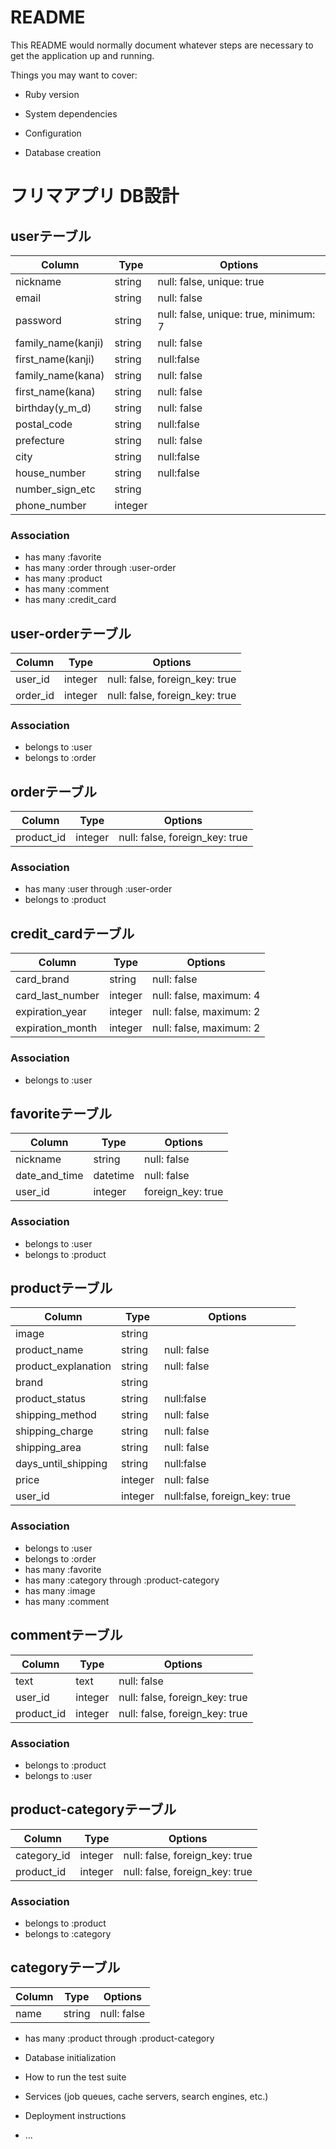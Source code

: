 # README

This README would normally document whatever steps are necessary to get the
application up and running.

Things you may want to cover:

* Ruby version

* System dependencies

* Configuration

* Database creation

# フリマアプリ DB設計

## userテーブル
|Column|Type|Options|
|------|----|-------|
|nickname|string|null: false, unique: true|
|email|string|null: false|
|password|string|null: false, unique: true, minimum: 7|
|family_name(kanji)|string|null: false|
|first_name(kanji)|string|null:false|
|family_name(kana)|string|null: false|
|first_name(kana)|string|null: false|
|birthday(y_m_d)|string|null: false|
|postal_code|string|null:false|
|prefecture|string|null: false|
|city|string|null:false|
|house_number|string|null:false|
|number_sign_etc|string||
|phone_number|integer||
### Association
- has many :favorite
- has many :order through  :user-order
- has many :product
- has many :comment
- has many :credit_card

## user-orderテーブル
|Column|Type|Options|
|------|----|-------|
|user_id|integer|null: false, foreign_key: true|
|order_id|integer|null: false, foreign_key: true|
### Association
- belongs to :user
- belongs to :order

## orderテーブル
|Column|Type|Options|
|------|----|-------|
|product_id|integer|null: false, foreign_key: true|
### Association
- has many :user through :user-order
- belongs to :product

## credit_cardテーブル
|Column|Type|Options|
|------|----|-------|
|card_brand|string|null: false|
|card_last_number|integer|null: false, maximum: 4|
|expiration_year|integer|null: false, maximum: 2|
|expiration_month|integer|null: false, maximum: 2|
### Association
- belongs to :user

## favoriteテーブル
|Column|Type|Options|
|------|----|-------|
|nickname|string|null: false|
|date_and_time|datetime|null: false|
|user_id|integer|foreign_key: true|
### Association
- belongs to :user
- belongs to :product

## productテーブル
|Column|Type|Options|
|------|----|-------|
|image|string||
|product_name|string|null: false|
|product_explanation|string|null: false|
|brand|string||
|product_status|string|null:false|
|shipping_method|string|null: false|
|shipping_charge|string|null: false|
|shipping_area|string|null: false|
|days_until_shipping|string|null:false|
|price|integer|null: false|
|user_id|integer|null:false, foreign_key: true|
### Association
- belongs to :user
- belongs to :order
- has many :favorite
- has many :category through :product-category
- has many :image
- has many :comment

## commentテーブル
|Column|Type|Options|
|------|----|-------|
|text|text|null: false|
|user_id|integer|null: false, foreign_key: true|
|product_id|integer|null: false, foreign_key: true|
### Association
- belongs to :product
- belongs to :user

## product-categoryテーブル
|Column|Type|Options|
|------|----|-------|
|category_id|integer|null: false, foreign_key: true|
|product_id|integer|null: false, foreign_key: true|
### Association
- belongs to :product
- belongs to :category

## categoryテーブル
|Column|Type|Options|
|------|----|-------|
|name|string|null: false|
- has many :product through :product-category

* Database initialization

* How to run the test suite

* Services (job queues, cache servers, search engines, etc.)

* Deployment instructions

* ...
